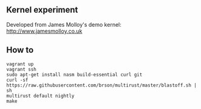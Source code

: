 ## Kernel experiment

Developed from James Molloy's demo kernel: http://www.jamesmolloy.co.uk

## How to

```
vagrant up
vagrant ssh
sudo apt-get install nasm build-essential curl git
curl -sf https://raw.githubusercontent.com/brson/multirust/master/blastoff.sh | sh
multirust default nightly
make
```
